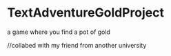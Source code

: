 # TextAdventureGoldProject
a game where you find a pot of gold


//collabed with my friend from another university
